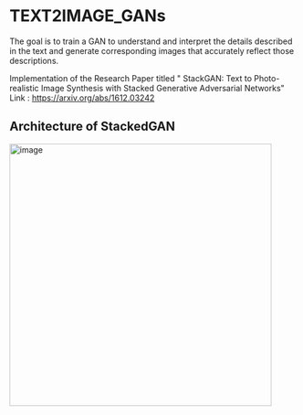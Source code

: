 # TEXT2IMAGE_GANs
The goal is to train a GAN to understand and interpret the details described in the text and generate corresponding images that accurately reflect those descriptions.

Implementation of the Research Paper titled " StackGAN: Text to Photo-realistic Image Synthesis with Stacked Generative Adversarial Networks"
Link : https://arxiv.org/abs/1612.03242

 ##                                                                        Architecture of StackedGAN
<img width="459" alt="image" src="https://github.com/pAbhit007/TEXT2IMAGE_GANs/assets/111629488/1a496c1d-cedc-42b8-85c5-7bd1ef755a93">


